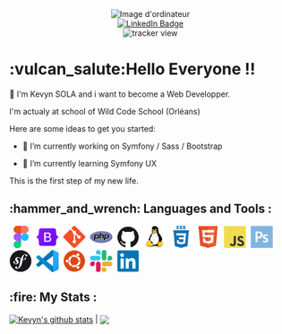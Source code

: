 <div class="header" align="center">
  <img src="https://media.giphy.com/media/IauL6LvGNlT3ffhcqq/giphy.gif" alt="Image d'ordinateur" width="150">
</div>

<div class="links" align="center">
  <a href="https://www.linkedin.com/in/kevyn-sola/" target="_blank">
    <img src="https://img.shields.io/badge/LinkedIn-0077B5?style=for-the-badge&logo=linkedin&logoColor=white" alt="LinkedIn Badge">
  </a>
</div>
<div class="links" align="center">
  <img src="https://komarev.com/ghpvc/?username=planger45" alt="tracker view">
</div>

<h1>:vulcan_salute:Hello Everyone !!</h1>

:space_invader: I'm Kevyn SOLA and i want to become a Web Developper.

I'm actualy at school of Wild Code School (Orléans)

Here are some ideas to get you started:

- 🔭 I’m currently working on Symfony / Sass / Bootstrap

- 🌱 I’m currently learning Symfony UX

This is the first step of my new life. 

<h2>:hammer_and_wrench: Languages and Tools :</h2>

<div>
  <img src="https://github.com/devicons/devicon/blob/master/icons/figma/figma-original.svg" title="Figma" alt="Figma" width="40" height="40"/>&nbsp;
  <img src="https://github.com/devicons/devicon/blob/master/icons/bootstrap/bootstrap-original.svg" title="Boostrap" alt="Boostrap" width="40" height="40"/>&nbsp;
  <img src="https://github.com/devicons/devicon/blob/master/icons/git/git-original.svg" title="Git" alt="Git" width="40" height="40"/>&nbsp;
  <img src="https://github.com/devicons/devicon/blob/master/icons/php/php-original.svg" title="PHP" alt="PHP" width="40" height="40"/>&nbsp;
  <img src="https://github.com/devicons/devicon/blob/master/icons/github/github-original.svg" title="Github" alt="Github" width="40" height="40"/>&nbsp;
  <img src="https://github.com/devicons/devicon/blob/master/icons/linux/linux-original.svg" title="Linux" alt="Linux" width="40" height="40"/>&nbsp;
  <img src="https://github.com/devicons/devicon/blob/master/icons/css3/css3-plain-wordmark.svg"  title="CSS3" alt="CSS" width="40" height="40"/>&nbsp;
  <img src="https://github.com/devicons/devicon/blob/master/icons/html5/html5-original.svg" title="HTML5" alt="HTML" width="40" height="40"/>&nbsp;
  <img src="https://github.com/devicons/devicon/blob/master/icons/javascript/javascript-original.svg" title="JavaScript" alt="JavaScript" width="40" height="40"/>&nbsp;
  <img src="https://github.com/devicons/devicon/blob/master/icons/photoshop/photoshop-plain.svg" title="Photoshop" alt="Photoshop" width="40" height="40"/>&nbsp;
  <img src="https://github.com/devicons/devicon/blob/master/icons/symfony/symfony-original.svg" title="Symfony"  alt="Symfony" width="40" height="40"/>&nbsp;
  <img src="https://github.com/devicons/devicon/blob/master/icons/vscode/vscode-original.svg" title="VSCode"  alt="VSCode" width="40" height="40"/>&nbsp;
  <img src="https://github.com/devicons/devicon/blob/master/icons/ubuntu/ubuntu-plain.svg" title="Ubuntu" alt="Ubuntu" width="40" height="40"/>&nbsp;
  <img src="https://github.com/devicons/devicon/blob/master/icons/slack/slack-original.svg" title="Slack" alt="Slack" width="40" height="40"/>&nbsp;
  <img src="https://github.com/devicons/devicon/blob/master/icons/linkedin/linkedin-original.svg" title="Linkedin" **alt="Linkedin" width="40" height="40"/>
</div>

<h2>:fire: My Stats :</h2>
<div class="links">
  <a href="https://github.com/KevynSola/github-readme-stats"><img align="center" src="https://github-readme-stats.vercel.app/api?username=KevynSola&show_icons=true&include_all_commits=true&theme=buefy&hide_border=true" alt="Kevyn's github stats" /></a> | <a href="https://github.com/KevynSola/github-readme-stats"><img align="center" src="https://github-readme-stats.vercel.app/api/top-langs/?username=KevynSola&layout=compact&theme=buefy&hide_border=true" /></a>
</div>
